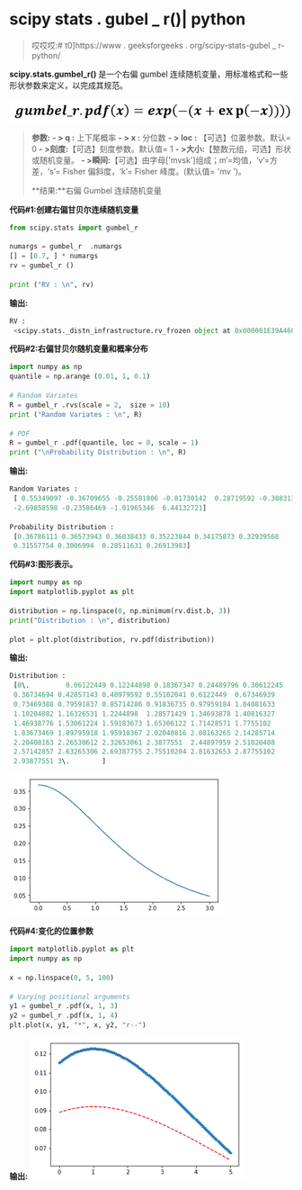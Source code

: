 # scipy stats . gubel _ r()| python

> 哎哎哎:# t0]https://www . geeksforgeeks . org/scipy-stats-gubel _ r-python/

**scipy.stats.gumbel_r()** 是一个右偏 gumbel 连续随机变量，用标准格式和一些形状参数来定义，以完成其规范。

![](img/451924f8db4579839e07a2a99eb0d8a8.png)

> **参数:**
> **- > q :** 上下尾概率
> **- > x :** 分位数
> **- > loc :** 【可选】位置参数。默认= 0
> **- >刻度:**【可选】刻度参数。默认值= 1
> **- >大小:**【整数元组，可选】形状或随机变量。
> **- >瞬间:**【可选】由字母['mvsk']组成；m’=均值，‘v’=方差，‘s’= Fisher 偏斜度，‘k’= Fisher 峰度。(默认值= 'mv ')。
> 
> **结果:**右偏 Gumbel 连续随机变量

**代码#1:创建右偏甘贝尔连续随机变量**

```py
from scipy.stats import gumbel_r  

numargs = gumbel_r  .numargs
[] = [0.7, ] * numargs
rv = gumbel_r ()

print ("RV : \n", rv) 
```

**输出:**

```py
RV : 
 <scipy.stats._distn_infrastructure.rv_frozen object at 0x000001E39A4600F0>

```

**代码#2:右偏甘贝尔随机变量和概率分布**

```py
import numpy as np
quantile = np.arange (0.01, 1, 0.1)

# Random Variates
R = gumbel_r .rvs(scale = 2,  size = 10)
print ("Random Variates : \n", R)

# PDF
R = gumbel_r .pdf(quantile, loc = 0, scale = 1)
print ("\nProbability Distribution : \n", R)
```

**输出:**

```py
Random Variates : 
 [ 0.55349097 -0.36709655 -0.25581806 -0.81730142  0.28719592 -0.30831366
 -2.69858598 -0.23586469 -1.01965346  6.44132721]

Probability Distribution : 
 [0.36786111 0.36573943 0.36038433 0.35223844 0.34175873 0.32939568
 0.31557754 0.3006994  0.28511631 0.26913983]
```

**代码#3:图形表示。**

```py
import numpy as np
import matplotlib.pyplot as plt

distribution = np.linspace(0, np.minimum(rv.dist.b, 3))
print("Distribution : \n", distribution)

plot = plt.plot(distribution, rv.pdf(distribution))
```

**输出:**

```py
Distribution : 
 [0\.         0.06122449 0.12244898 0.18367347 0.24489796 0.30612245
 0.36734694 0.42857143 0.48979592 0.55102041 0.6122449  0.67346939
 0.73469388 0.79591837 0.85714286 0.91836735 0.97959184 1.04081633
 1.10204082 1.16326531 1.2244898  1.28571429 1.34693878 1.40816327
 1.46938776 1.53061224 1.59183673 1.65306122 1.71428571 1.7755102
 1.83673469 1.89795918 1.95918367 2.02040816 2.08163265 2.14285714
 2.20408163 2.26530612 2.32653061 2.3877551  2.44897959 2.51020408
 2.57142857 2.63265306 2.69387755 2.75510204 2.81632653 2.87755102
 2.93877551 3\.        ]

```

![](img/ef189ac8a56f54c94aa6130cb37fce32.png)

**代码#4:变化的位置参数**

```py
import matplotlib.pyplot as plt
import numpy as np

x = np.linspace(0, 5, 100)

# Varying positional arguments
y1 = gumbel_r .pdf(x, 1, 3)
y2 = gumbel_r .pdf(x, 1, 4)
plt.plot(x, y1, "*", x, y2, "r--")
```

**输出:**
![](img/7dda3ee0fc6fc3a88b65cdfc728c4d27.png)